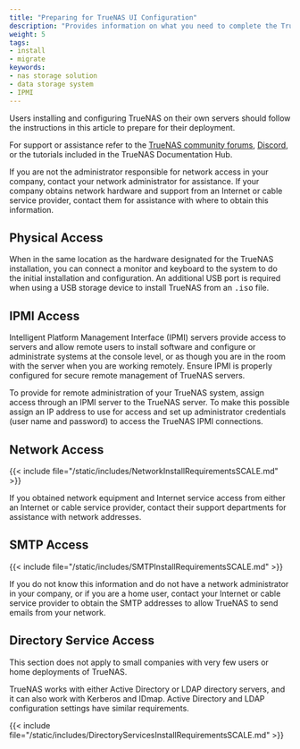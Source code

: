 ```yaml
---
title: "Preparing for TrueNAS UI Configuration"
description: "Provides information on what you need to complete the TrueNAS configuration using the TrueNAS UI."
weight: 5
tags:
- install
- migrate
keywords:
- nas storage solution
- data storage system
- IPMI
---
```


Users installing and configuring TrueNAS on their own servers should follow the instructions in this article to prepare for their deployment.

For support or assistance refer to the [TrueNAS community forums](https://forums.truenas.com/), [Discord](https://discord.com/invite/Q3St5fPETd), or the tutorials included in the TrueNAS Documentation Hub.

If you are not the administrator responsible for network access in your company, contact your network administrator for assistance.
If your company obtains network hardware and support from an Internet or cable service provider, contact them for assistance with where to obtain this information.

## Physical Access

When in the same location as the hardware designated for the TrueNAS installation, you can connect a monitor and keyboard to the system to do the initial installation and configuration.
An additional USB port is required when using a USB storage device to install TrueNAS from an <kbd>.iso</kbd> file.

## IPMI Access

Intelligent Platform Management Interface (IPMI) servers provide access to servers and allow remote users to install software and configure or administrate systems at the console level, or as though you are in the room with the server when you are working remotely. Ensure IPMI is properly configured for secure remote management of TrueNAS servers.

To provide for remote administration of your TrueNAS system, assign access through an IPMI server to the TrueNAS server.
To make this possible assign an IP address to use for access and set up administrator credentials (user name and password) to access the TrueNAS IPMI connections.

## Network Access

{{< include file="/static/includes/NetworkInstallRequirementsSCALE.md" >}}

If you obtained network equipment and Internet service access from either an Internet or cable service provider, contact their support departments for assistance with network addresses.

## SMTP Access

{{< include file="/static/includes/SMTPInstallRequirementsSCALE.md" >}}

If you do not know this information and do not have a network administrator in your company, or if you are a home user, contact your Internet or cable service provider to obtain the SMTP addresses to allow TrueNAS to send emails from your network.

## Directory Service Access

This section does not apply to small companies with very few users or home deployments of TrueNAS.

TrueNAS works with either Active Directory or LDAP directory servers, and it can also work with Kerberos and IDmap.
Active Directory and LDAP configuration settings have similar requirements.

{{< include file="/static/includes/DirectoryServicesInstallRequirementsSCALE.md" >}}

